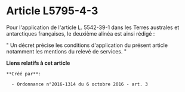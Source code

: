# Article L5795-4-3

Pour l'application de l'article L. 5542-39-1 dans les Terres australes et antarctiques françaises, le deuxième alinéa est
ainsi rédigé : 

" Un décret précise les conditions d'application du présent article notamment les mentions du relevé de services. "

**Liens relatifs à cet article**

	**Créé par**:

	  - Ordonnance n°2016-1314 du 6 octobre 2016 - art. 3
